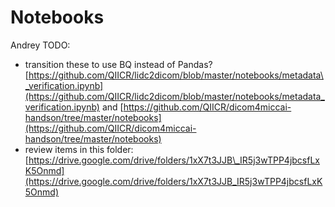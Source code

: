 # Notebooks

Andrey TODO:

* transition these to use BQ instead of Pandas? [https://github.com/QIICR/lidc2dicom/blob/master/notebooks/metadata\_verification.ipynb](https://github.com/QIICR/lidc2dicom/blob/master/notebooks/metadata_verification.ipynb) and [https://github.com/QIICR/dicom4miccai-handson/tree/master/notebooks](https://github.com/QIICR/dicom4miccai-handson/tree/master/notebooks)
* review items in this folder: [https://drive.google.com/drive/folders/1xX7t3JJB\_IR5j3wTPP4jbcsfLxK5Onmd](https://drive.google.com/drive/folders/1xX7t3JJB_IR5j3wTPP4jbcsfLxK5Onmd)

